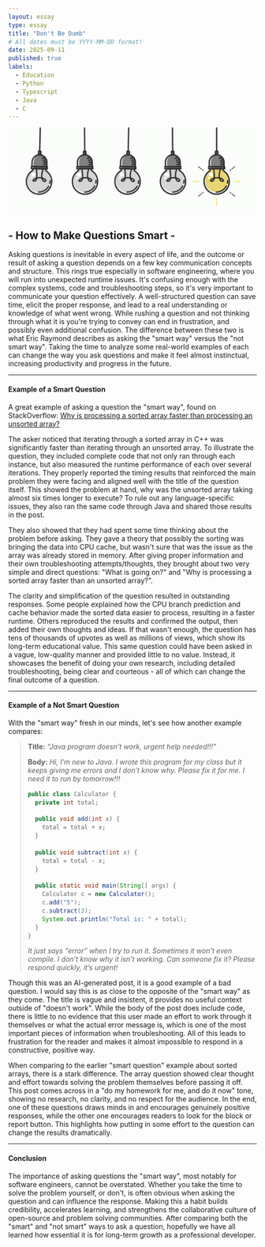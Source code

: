 ```yaml
---
layout: essay
type: essay
title: "Don't Be Dumb"
# All dates must be YYYY-MM-DD format!
date: 2025-09-11
published: true
labels:
  - Education
  - Python
  - Typescript
  - Java
  - C
---
```



<div class="essay-page">
  <img src="../img/essays/lightbulbs3.jpg" class="essay-header-img" alt="Light Bulbs">
</div>

<div class="text-center">
  <h2> - How to Make Questions Smart - </h2>
</div>

Asking questions is inevitable in every aspect of life, and the outcome or result of asking a question depends on a few key communication concepts and structure. This rings true especially in software engineering, where you will run into unexpected runtime issues. It's confusing enough with the complex systems, code and troubleshooting steps, so it's very important to communicate your question effectively. A well-structured question can save time, elicit the proper response, and lead to a real understanding or knowledge of what went wrong. While rushing a question and not thinking through what it is you're trying to convey can end in frustration, and possibly even additional confusion. The difference between these two is what Eric Raymond describes as asking the "smart way" versus the "not smart way". Taking the time to analyze some real-world examples of each can change the way you ask questions and make it feel almost instinctual, increasing productivity and progress in the future.

---

<div class="text-center">
  <h4> Example of a Smart Question </h4>
</div>

A great example of asking a question the "smart way", found on StackOverflow: [Why is processing a sorted array faster than processing an unsorted array?](https://stackoverflow.com/questions/11227809/why-is-processing-a-sorted-array-faster-than-processing-an-unsorted-array)

The asker noticed that iterating through a sorted array in C++ was significantly faster than iterating through an unsorted array. To illustrate the question, they included complete code that not only ran through each instance, but also measured the runtime performance of each over several iterations. They properly reported the timing results that reinforced the main problem they were facing and aligned well with the title of the question itself. This showed the problem at hand, why was the unsorted array taking almost six times longer to execute? To rule out any language-specific issues, they also ran the same code through Java and shared those results in the post.

They also showed that they had spent some time thinking about the problem before asking. They gave a theory that possibly the sorting was bringing the data into CPU cache, but wasn't sure that was the issue as the array was already stored in memory. After giving proper information and their own troubleshooting attempts/thoughts, they brought about two very simple and direct questions: "What is going on?" and "Why is processing a sorted array faster than an unsorted array?".

The clarity and simplification of the question resulted in outstanding responses. Some people explained how the CPU branch prediction and cache behavior made the sorted data easier to process, resulting in a faster runtime. Others reproduced the results and confirmed the output, then added their own thoughts and ideas. If that wasn't enough, the question has tens of thousands of upvotes as well as millions of views, which show its long-term educational value. This same question could have been asked in a vague, low-quality manner and provided little to no value. Instead, it showcases the benefit of doing your own research, including detailed troubleshooting, being clear and courteous - all of which can change the final outcome of a question.

---

<div class="text-center">
  <h4> Example of a Not Smart Question </h4>
</div>

With the "smart way" fresh in our minds, let's see how another example compares:

> **Title:** *“Java program doesn’t work, urgent help needed!!!”*  
>   
> **Body:** 
> *Hi, I’m new to Java. I wrote this program for my class but it keeps giving me errors and I don’t know why. Please fix it for me. I need it to run by tomorrow!!!*
>   
> ```java
> public class Calculator {
>   private int total;
> 
>   public void add(int x) {
>     total = total + x;
>   }
> 
>   public void subtract(int x) {
>     total = total - x;
>   }
> 
>   public static void main(String[] args) {
>     Calculator c = new Calculator();
>     c.add("5");
>     c.subtract(3);
>     System.out.println("Total is: " + total);
>   }
> }
> ```
>   
> *It just says “error” when I try to run it. Sometimes it won’t even compile. I don’t know why it isn’t working. Can someone fix it? Please respond quickly, it’s urgent!*

Though this was an AI-generated post, it is a good example of a bad question. I would say this is as close to the opposite of the "smart way" as they come. The title is vague and insistent, it provides no useful context outside of "doesn't work". While the body of the post does include code, there is little to no evidence that this user made an effort to work through it themselves or what the actual error message is, which is one of the most important pieces of information when troubleshooting. All of this leads to frustration for the reader and makes it almost impossible to respond in a constructive, positive way.

When comparing to the earlier "smart question" example about sorted arrays, there is a stark difference. The array question showed clear thought and effort towards solving the problem themselves before passing it off. This post comes across in a "do my homework for me, and do it now" tone, showing no research, no clarity, and no respect for the audience. In the end, one of these questions draws minds in and encourages genuinely positive responses, while the other one encourages readers to look for the block or report button. This highlights how putting in some effort to the question can change the results dramatically.

---

<div class="text-center">
  <h4> Conclusion </h4>
</div>

The importance of asking questions the "smart way", most notably for software engineers, cannot be overstated. Whether you take the time to solve the problem yourself, or don't, is often obvious when asking the question and can influence the response. Making this a habit builds credibility, accelerates learning, and strengthens the collaborative culture of open-source and problem solving communities. After comparing both the "smart" and "not smart" ways to ask a question, hopefully we have all learned how essential it is for long-term growth as a professional developer.
